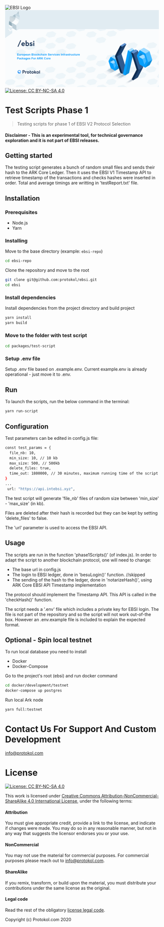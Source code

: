 ![EBSI Logo](https://ec.europa.eu/cefdigital/wiki/images/logo/default-space-logo.svg)
![Img](../../ebsi.png)
[![License: CC BY-NC-SA 4.0](https://img.shields.io/badge/License-CC%20BY--NC--SA%204.0-lightgrey.svg)](https://creativecommons.org/licenses/by-nc-sa/4.0/)


# Test Scripts Phase 1

> Testing scripts for phase 1 of EBSI V2 Protocol Selection

#### Disclaimer - This is an experimental tool, for technical governance exploration and it is not part of EBSI releases.


## Getting started

The testing script generates a bunch of random small files and sends their hash to the ARK Core Ledger. Then it uses the EBSI V1 Timestamp API to retrieve timestamp of the transactions and checks hashes were inserted in order. Total and average timings are writting in 'testReport.txt' file.

## Installation

### Prerequisites

-   Node.js
-   Yarn

### Installing

Move to the base directory (example: `ebsi-repo`)

```sh
cd ebsi-repo
```

Clone the repository and move to the root

```sh
git clone git@github.com:protokol/ebsi.git
cd ebsi
```

### Install dependencies

Install dependencies from the project directory and build project

```sh
yarn install
yarn build
```

### Move to the folder with test script

```sh
cd packages/test-script
```

### Setup .env file

Setup .env file based on .example.env. Current example.env is already operational - just move it to .env.


## Run

To launch the scripts, run the below command in the terminal:

```sh
yarn run-script
```

## Configuration

Test parameters can be edited in config.js file:

```sh
const test_params = {
  file_nb: 10,
  min_size: 10, // 10 kb
  max_size: 500, // 500kb
  delete_files: true,
  time_out: 1800000, // 30 minutes, maximum running time of the script in milliseconds
}
...
 url: "https://api.intebsi.xyz",
```

The test script will generate 'file_nb' files of random size between 'min_size' - 'max_size' (in kb).

Files are deleted after their hash is recorded but they can be kept by setting 'delete_files' to false.

The 'url' parameter is used to access the EBSI API.

## Usage

The scripts are run in the function 'phase1Scripts()' (of index.js). In order to adapt the script to another blockchain protocol, one will need to change:

-   The base url in config.js
-   The login to EBSI ledger, done in 'besuLogin()' function. //skipped
-   The sending of the hash to the ledger, done in 'notarizeHash()', using ARK Core EBSI API Timestamp implementation

The protocol should implement the Timestamp API. This API is called in the 'checkHash()' function.

The script needs a '.env' file which includes a private key for EBSI login. The file is not part of the repository and so the script will not work out-of-the box. However an .env.example file is included to explain the expected format.


## Optional - Spin local testnet

To run local database you need to install

-   Docker
-   Docker-Compose

Go to the project's root (ebsi) and run docker command

```sh
cd docker/development/testnet
docker-compose up postgres
```

Run local Ark node

```sh
yarn full:testnet
```

# Contact Us For Support And Custom Development

info@protokol.com

# License

[![License: CC BY-NC-SA 4.0](https://img.shields.io/badge/License-CC%20BY--NC--SA%204.0-lightgrey.svg)](https://creativecommons.org/licenses/by-nc-sa/4.0/)

This work is licensed under [Creative Commons Attribution-NonCommercial-ShareAlike 4.0 International License](https://creativecommons.org/licenses/by-nc-sa/4.0/), under the following terms:

#### Attribution

You must give appropriate credit, provide a link to the license, and indicate if changes were made. You may do so in any reasonable manner, but not in any way that suggests the licensor endorses you or your use.

#### NonCommercial

You may not use the material for commercial purposes. For commercial purposes please reach out to info@protokol.com.

#### ShareAlike

If you remix, transform, or build upon the material, you must distribute your contributions under the same license as the original.

#### Legal code

Read the rest of the obligatory [license legal code](https://creativecommons.org/licenses/by-nc-sa/4.0/legalcode).

Copyright (c) Protokol.com 2020

